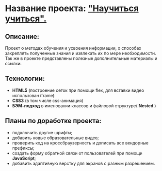 <h1>Название проекта: <a href="https://larikov174.github.io/how-to-learn/index.html">"Научиться учиться".</a></h1>

<p><h2>Описание:</h2> Проект о методах обучения и усвоения информации, о способах закреплять полученные знания и извлекать их по мере необходимости. Так же в проекте представлены полезные дополнительные материалы и ссылки.


<h2>Технологии:</h2>
<ul>
  <li><b>HTML5</b> (построение сеток при помощи flex, для вставки видео использован iframe)</li>
  <li><b>CSS3</b> (в том числе css-анимация)</li>
  <li><b>БЭМ-подход</b> в именовании классов и файловой структуре(<b> Nested </b>)</li>
</ul>


<h2>Планы по доработке проекта:</h2>
  <ul>
    <li>подключить другие шрифты;</li>
    <li>добавить новые образовательные видео;</li>
    <li>проверить код на кроссбраузерность и дописать все вендорные префиксы;</li>
    <li>создать форму обратной связи от пользователей при помощи <b>JavaScript</b>;</li>
    <li>добавить адаптивную верстку для экранов с разным разрешением.</li>
  </ul>
